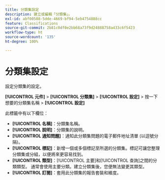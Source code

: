 ```yaml
---
title: 分類集設定
description: 建立或編輯「分類集」。
exl-id: abf00508-5dde-4669-bf94-5eb4754888cc
feature: Classifications
source-git-commit: 2b81c0df0e2bb68a73f9d24888758a433c6f5423
workflow-type: ht
source-wordcount: '135'
ht-degree: 100%

---
```


# 分類集設定

設定分類集的設定。

**[!UICONTROL 元件]** > **[!UICONTROL 分類集]** > **[!UICONTROL 設定]** > 按一下想要的分類集名稱 > **[!UICONTROL 設定]**

此標籤中有以下欄位：

* **[!UICONTROL 名稱]**：分類集名稱。
* **[!UICONTROL 說明]**：分類集的說明。
* **[!UICONTROL 通知問題]**：通知此分類集問題的電子郵件地址清單 (以逗號分隔)。
* **[!UICONTROL 標記]**：新增一個或多個標記至所選的分類集。標記可讓您整理分類集或分組，以便將來更容易找到。
* **[!UICONTROL 類型]**：[!UICONTROL 主要]和[!UICONTROL 查詢]之間的分類類型。 通常會使用主要分類。建立分類集後，您便無法變更其類型。
* **[!UICONTROL 訂閱]**：套用此分類集的報告套裝和維度。
